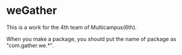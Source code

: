 # weGather
 This is a work for the 4th team of Multicampus(6th).

 When you make a package, you should put the name of package as "com.gather.we.*".
